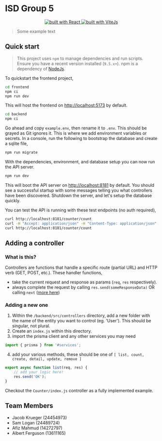 # ISD Group 5

<p align="center">
    <a href="https://github.com/JacobKrueger42/ISDGroup5/blob/master/README.md">
        <img src="https://badges.aleen42.com/src/react.svg" alt="built with React" />
    </a>
    <a href="https://github.com/JacobKrueger42/ISDGroup5/blob/master/README.md">
        <img src="https://badges.aleen42.com/src/vitejs.svg" alt="built with ViteJs" />
    </a>
</p>

> Some example text

## Quick start

> This project uses `npm` to manage dependencies and run scripts. Ensure you have a recent version installed (`9.5.x+`). npm is a dependency of [NodeJs](https://nodejs.org/en/download).

To quickstart the frontend project,

```sh
cd frontend
npm ci
npm run dev
```

This will host the frontend on <http://localhost:5173> by default.

```sh
cd backend
npm ci
```

Go ahead and copy `example.env`, then rename it to `.env`. This should be grayed as Git ignores it. This is where we add environment variables or secrets. In a console, run the following to bootstrap the database and create a sqlite file,

```sh
npm run migrate
```

With the dependencies, environment, and database setup you can now run the API server.

```sh
npm run dev
```

This will boot the API server on <http://localhost:8181> by default. You should see a
successful startup with some messages telling you what controllers have been discovered.
Shutdown the server, and let's setup the database quickly.

You can test the API is running with these test endpoints (no auth required),

```sh
curl http://localhost:8181/counter/count
curl -H "Accept: application/json" -H "Content-Type: application/json" -X POST -d  "{\"count\": 2}" http://localhost:8181/counter/fake-id/update
curl http://localhost:8181/counter/count
```

## Adding a controller

### What is this?

Controllers are functions that handle a specific route (partial URL) and HTTP verb (GET, POST, etc.). These handler functions,

- take the current request and response as params (`req`, `res` respectively).
- always complete the request by calling `res.send(someResponseData)` OR calling `next` ([more here](https://developer.mozilla.org/en-US/docs/Learn/Server-side/Express_Nodejs/routes#route_functions))

### Adding a new one

1. Within the `/backend/src/controllers` directory, add a new folder with the name of the entity you want to control (eg. 'User'). This should be singular, not plural.
2. Create an `index.js` within this directory.
3. import the prisma client and any other services you may need

```js
import { prisma } from '#services';
```

4. add your various methods, these should be one of `[ list, count, create, detail, update, remove ]`

```js
export async function list(req, res) {
	// add your logic here!
	res.send('OK');
}
```

Checkout the `Counter/index.js` controller as a fully implemented example.

## Team Members

- Jacob Krueger (24454973)
- Sam Logan (24489724)
- Afiz Mahmud (14272797)
- Albert Ferguson (13611165)
